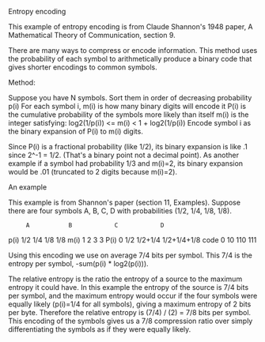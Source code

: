Entropy encoding

This example of entropy encoding is from Claude Shannon's
1948 paper, A Mathematical Theory of Communication, section 9.

There are many ways to compress or encode information. This method
uses the probability of each symbol to arithmetically produce a 
binary code that gives shorter encodings to common symbols. 

Method:

 Suppose you have N symbols.
 Sort them in order of decreasing probability p(i)
 For each symbol i, 
  m(i) is how many binary digits will encode it
  P(i) is the cumulative probability of the symbols more likely than itself
  m(i) is the integer satisfying: log2(1/p(i)) <= m(i) < 1 + log2(1/p(i)) 
 Encode symbol i as the binary expansion of P(i) to m(i) digits.

Since P(i) is a fractional probability (like 1/2), its binary expansion
is like .1 since 2^-1 = 1/2. (That's a binary point not a decimal point). 
As another example if a symbol had probability 1/3 and m(i)=2, its binary 
expansion would be .01 (truncated to 2 digits because m(i)=2).

An example

This example is from Shannon's paper (section 11, Examples).
Suppose there are four symbols A, B, C, D with probabilities 
(1/2, 1/4, 1/8, 1/8). 

         A           B            C            D
p(i)    1/2         1/4          1/8          1/8
m(i)     1           2            3            3
P(i)     0          1/2       1/2+1/4     1/2+1/4+1/8
code     0          10           110          111

Using this encoding we use on average 7/4 bits per symbol. This
7/4 is the entropy per symbol, -sum(p(i) * log2(p(i))). 

The relative entropy is the ratio the entropy of a source to the 
maximum entropy it could have. In this example the entropy of 
the source is 7/4 bits per symbol, and the maximum entropy would
occur if the four symbols were equally likely (p(i)=1/4 for all
symbols), giving a maximum entropy of 2 bits per byte. Therefore
the relative entropy is (7/4) / (2) = 7/8 bits per symbol. This
encoding of the symbols gives us a 7/8 compression ratio over 
simply differentiating the symbols as if they were equally likely.

